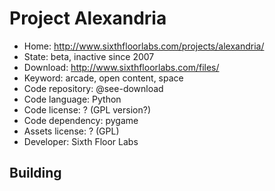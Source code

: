 # Project Alexandria

- Home: http://www.sixthfloorlabs.com/projects/alexandria/
- State: beta, inactive since 2007
- Download: http://www.sixthfloorlabs.com/files/
- Keyword: arcade, open content, space
- Code repository: @see-download
- Code language: Python
- Code license: ? (GPL version?)
- Code dependency: pygame
- Assets license: ? (GPL)
- Developer: Sixth Floor Labs

## Building
